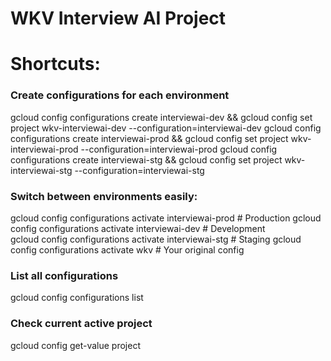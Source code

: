 # WKV Interview AI Project


# Shortcuts:

### Create configurations for each environment
gcloud config configurations create interviewai-dev && gcloud config set project wkv-interviewai-dev --configuration=interviewai-dev
gcloud config configurations create interviewai-prod && gcloud config set project wkv-interviewai-prod --configuration=interviewai-prod
gcloud config configurations create interviewai-stg && gcloud config set project wkv-interviewai-stg --configuration=interviewai-stg

### Switch between environments easily:
gcloud config configurations activate interviewai-prod     # Production
gcloud config configurations activate interviewai-dev      # Development  
gcloud config configurations activate interviewai-stg  # Staging
gcloud config configurations activate wkv                  # Your original config

### List all configurations
gcloud config configurations list

### Check current active project
gcloud config get-value project